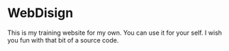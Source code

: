 # WebDisign
 This is my training website for my own. You can use it for your self. I wish you fun with that bit of a source code.
